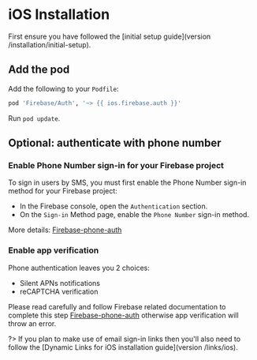 # iOS Installation

First ensure you have followed the [initial setup guide](version /installation/initial-setup).

## Add the pod

Add the following to your `Podfile`:

```ruby
pod 'Firebase/Auth', '~> {{ ios.firebase.auth }}'
```

Run `pod update`.

## Optional: authenticate with phone number

### Enable Phone Number sign-in for your Firebase project

To sign in users by SMS, you must first enable the Phone Number sign-in method for your Firebase project:

- In the Firebase console, open the `Authentication` section.
- On the `Sign-in` Method page, enable the `Phone Number` sign-in method.

More details: [Firebase-phone-auth](https://firebase.google.com/docs/auth/ios/phone-auth)

### Enable app verification

Phone authentication leaves you 2 choices:
- Silent APNs notifications
- reCAPTCHA verification

Please read carefully and follow Firebase related documentation to complete this step [Firebase-phone-auth](https://firebase.google.com/docs/auth/ios/phone-auth) otherwise app verification will throw an error.

?> If you plan to make use of email sign-in links then you'll also need to follow the [Dynamic Links for iOS installation guide](version /links/ios).

